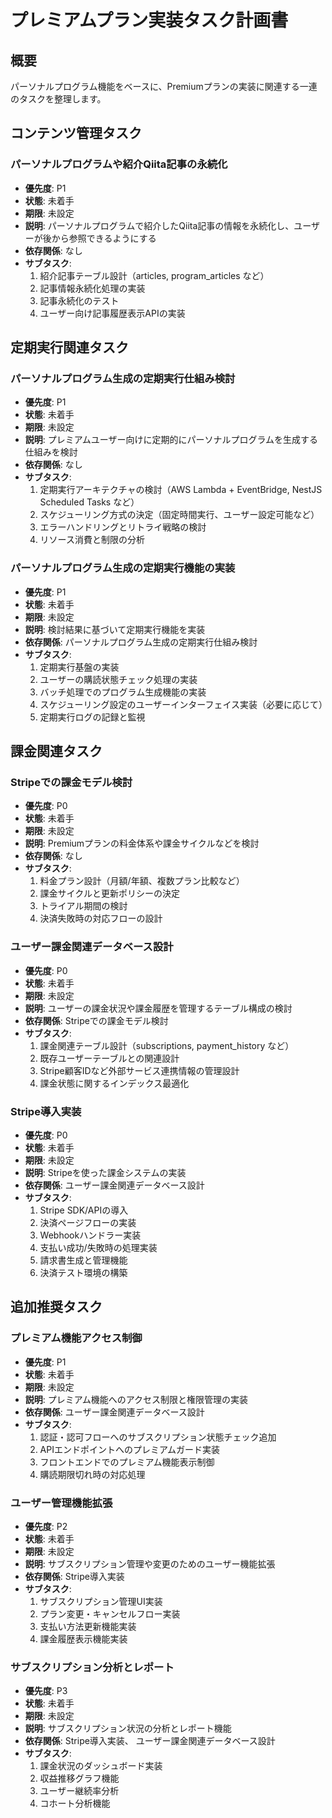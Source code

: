 # プレミアムプラン実装タスク計画書

## 概要

パーソナルプログラム機能をベースに、Premiumプランの実装に関連する一連のタスクを整理します。

## コンテンツ管理タスク

### パーソナルプログラムや紹介Qiita記事の永続化

- **優先度**: P1
- **状態**: 未着手
- **期限**: 未設定
- **説明**: パーソナルプログラムで紹介したQiita記事の情報を永続化し、ユーザーが後から参照できるようにする
- **依存関係**: なし
- **サブタスク**:
    1. 紹介記事テーブル設計（articles, program_articles など）
    2. 記事情報永続化処理の実装
    3. 記事永続化のテスト
    4. ユーザー向け記事履歴表示APIの実装

## 定期実行関連タスク

### パーソナルプログラム生成の定期実行仕組み検討

- **優先度**: P1
- **状態**: 未着手
- **期限**: 未設定
- **説明**: プレミアムユーザー向けに定期的にパーソナルプログラムを生成する仕組みを検討
- **依存関係**: なし
- **サブタスク**:
    1. 定期実行アーキテクチャの検討（AWS Lambda + EventBridge, NestJS Scheduled Tasks など）
    2. スケジューリング方式の決定（固定時間実行、ユーザー設定可能など）
    3. エラーハンドリングとリトライ戦略の検討
    4. リソース消費と制限の分析

### パーソナルプログラム生成の定期実行機能の実装

- **優先度**: P1
- **状態**: 未着手
- **期限**: 未設定
- **説明**: 検討結果に基づいて定期実行機能を実装
- **依存関係**: パーソナルプログラム生成の定期実行仕組み検討
- **サブタスク**:
    1. 定期実行基盤の実装
    2. ユーザーの購読状態チェック処理の実装
    3. バッチ処理でのプログラム生成機能の実装
    4. スケジューリング設定のユーザーインターフェイス実装（必要に応じて）
    5. 定期実行ログの記録と監視

## 課金関連タスク

### Stripeでの課金モデル検討

- **優先度**: P0
- **状態**: 未着手
- **期限**: 未設定
- **説明**: Premiumプランの料金体系や課金サイクルなどを検討
- **依存関係**: なし
- **サブタスク**:
    1. 料金プラン設計（月額/年額、複数プラン比較など）
    2. 課金サイクルと更新ポリシーの決定
    3. トライアル期間の検討
    4. 決済失敗時の対応フローの設計

### ユーザー課金関連データベース設計

- **優先度**: P0
- **状態**: 未着手
- **期限**: 未設定
- **説明**: ユーザーの課金状況や課金履歴を管理するテーブル構成の検討
- **依存関係**: Stripeでの課金モデル検討
- **サブタスク**:
    1. 課金関連テーブル設計（subscriptions, payment_history など）
    2. 既存ユーザーテーブルとの関連設計
    3. Stripe顧客IDなど外部サービス連携情報の管理設計
    4. 課金状態に関するインデックス最適化

### Stripe導入実装

- **優先度**: P0
- **状態**: 未着手
- **期限**: 未設定
- **説明**: Stripeを使った課金システムの実装
- **依存関係**: ユーザー課金関連データベース設計
- **サブタスク**:
    1. Stripe SDK/APIの導入
    2. 決済ページフローの実装
    3. Webhookハンドラー実装
    4. 支払い成功/失敗時の処理実装
    5. 請求書生成と管理機能
    6. 決済テスト環境の構築

## 追加推奨タスク

### プレミアム機能アクセス制御

- **優先度**: P1
- **状態**: 未着手
- **期限**: 未設定
- **説明**: プレミアム機能へのアクセス制限と権限管理の実装
- **依存関係**: ユーザー課金関連データベース設計
- **サブタスク**:
    1. 認証・認可フローへのサブスクリプション状態チェック追加
    2. APIエンドポイントへのプレミアムガード実装
    3. フロントエンドでのプレミアム機能表示制御
    4. 購読期限切れ時の対応処理

### ユーザー管理機能拡張

- **優先度**: P2
- **状態**: 未着手
- **期限**: 未設定
- **説明**: サブスクリプション管理や変更のためのユーザー機能拡張
- **依存関係**: Stripe導入実装
- **サブタスク**:
    1. サブスクリプション管理UI実装
    2. プラン変更・キャンセルフロー実装
    3. 支払い方法更新機能実装
    4. 課金履歴表示機能実装

### サブスクリプション分析とレポート

- **優先度**: P3
- **状態**: 未着手
- **期限**: 未設定
- **説明**: サブスクリプション状況の分析とレポート機能
- **依存関係**: Stripe導入実装、 ユーザー課金関連データベース設計
- **サブタスク**:
    1. 課金状況のダッシュボード実装
    2. 収益推移グラフ機能
    3. ユーザー継続率分析
    4. コホート分析機能
